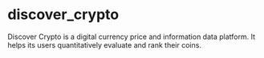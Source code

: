 # discover_crypto
Discover Crypto is a digital currency price and information data platform. It helps its users quantitatively evaluate and rank their coins.
